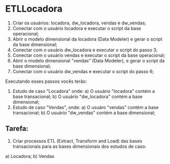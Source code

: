 # ETLLocadora
1. Criar os usuários: locadora, dw_locadora, vendas e dw_vendas;
2. Conectar com o usuário locadora e executar o script da base operacional;
3. Abrir o modelo dimensional da locadora (Data Modeler) e gerar o script da base dimensional;
4. Conectar com o usuário dw_locadora e executar o script do passo 3;
5. Conectar com o usuário vendas e executar o script da base operacional;
6. Abrir o modelo dimensional "vendas" (Data Modeler), e gerar o script da base dimensional;
7. Conectar com o usuário dw_vendas e executar o script do passo 6;

Executando esses passos vocês terão:
1. Estudo de caso "Locadora" onde:
a) O usuário "locadora" contém a base transacional;
b) O usuário "dw_locadora" contém a base dimensional;
2. Estudo de caso "Vendas", onde:
a) O usuáro "vendas" contém a base transacional;
b) O usuário "dw_vendas" contém a base dimensional;

Tarefa:
-----------

1. Criar processos ETL (Extract, Transform and Load) das bases transacionais para as bases dimensionais dos estudos de caso:

a) Locadora;
b) Vendas
